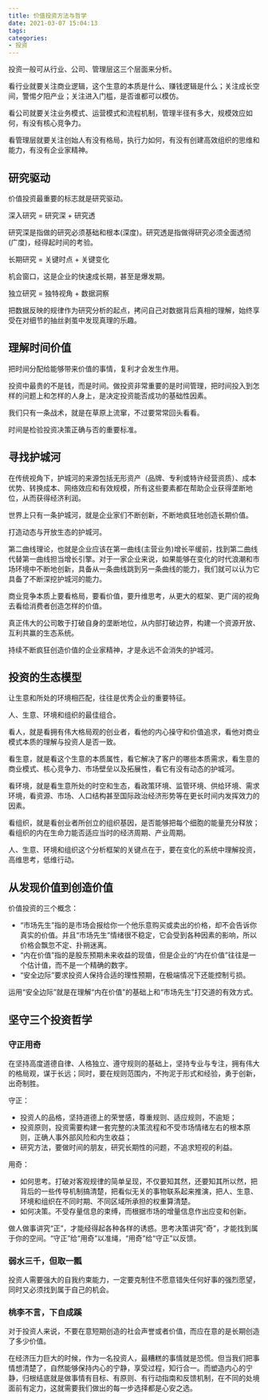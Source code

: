 ```yaml
---
title: 价值投资方法与哲学
date: 2021-03-07 15:04:13
tags:
categories:
- 投资
---
```


投资一般可从行业、公司、管理层这三个层面来分析。

看行业就要关注商业逻辑，这个生意的本质是什么、赚钱逻辑是什么；关注成长空间，警惕夕阳产业；关注进入门槛，是否谁都可以模仿。

看公司就要关注业务模式、运营模式和流程机制，管理半径有多大，规模效应如何，有没有核心竞争力。

看管理层就要关注创始人有没有格局，执行力如何，有没有创建高效组织的思维和能力，有没有企业家精神。

## 研究驱动
价值投资最重要的标志就是研究驱动。

深入研究 = 研究深 + 研究透

研究深是指做的研究必须基础和根本(深度)。研究透是指做得研究必须全面透彻(广度)，经得起时间的考验。

长期研究 = 关键时点 + 关键变化

机会窗口，这是企业的快速成长期，甚至是爆发期。

独立研究 = 独特视角 + 数据洞察

把数据反映的规律作为研究分析的起点，拷问自己对数据背后真相的理解，始终享受在对细节的抽丝剥茧中发现真理的乐趣。

## 理解时间价值
把时间分配给能够带来价值的事情，复利才会发生作用。

投资中最贵的不是钱，而是时间。做投资非常重要的是时间管理，把时间投入到怎样的问题上和怎样的人身上，是决定投资能否成功的基础性因素。

我们只有一条战术，就是在草原上流窜，不过要常常回头看看。

时间是检验投资决策正确与否的重要标准。

## 寻找护城河
在传统视角下，护城河的来源包括无形资产（品牌、专利或特许经营资质）、成本优势、转换成本、网络效应和有效规模，所有这些要素都在帮助企业获得垄断地位，从而获得经济利润。

世界上只有一条护城河，就是企业家们不断创新，不断地疯狂地创造长期价值。

打造动态与开放生态的护城河。

第二曲线理论，也就是企业应该在第一曲线(主营业务)增长平缓前，找到第二曲线代替第一曲线担当增长引擎。对于一家企业来说，如果能够在变化的时代浪潮和市场环境中不断地创新，具备从一条曲线跳到另一条曲线的能力，我们就可以认为它具备了不断深挖护城河的能力。

商业竞争本质上要看格局，要看价值，要升维思考，从更大的框架、更广阔的视角去看给消费者创造怎样的价值。

真正伟大的公司敢于打破自身的垄断地位，从内部打破边界，构建一个资源开放、互利共赢的生态系统。

持续不断疯狂创造价值的企业家精神，才是永远不会消失的护城河。

## 投资的生态模型
让生意和所处的环境相匹配，往往是优秀企业的重要特征。

人、生意、环境和组织的最佳组合。

看人，就是看拥有伟大格局观的创业者，看他的内心操守和价值追求，看他对商业模式本质的理解与投资人是否一致。

看生意，就是看这个生意的本质属性，看它解决了客户的哪些本质需求，看生意的商业模式、核心竞争力、市场壁垒以及拓展性，看它有没有动态的护城河。

看环境，就是看生意所处的时空和生态，看政策环境、监管环境、供给环境、需求环境，看资源、市场、人口结构甚至国际政治经济形势等在更长时间内发挥效力的因素。

看组织，就是看创业者所创立的组织基因，是否能够把每个细胞的能量充分释放；看组织的内在生命力能否适应当时的经济周期、产业周期。

人、生意、环境和组织这个分析框架的关键点在于，要在变化的系统中理解投资，高维思考，低维行动。

## 从发现价值到创造价值
价值投资的三个概念：
- “市场先生”指的是市场会报给你一个他乐意购买或卖出的价格，却不会告诉你真实的价值。并且“市场先生”情绪很不稳定，它会受到各种因素的影响，所以价格会飘忽不定、扑朔迷离。
- “内在价值”指的是股东预期未来收益的现值，但是企业的“内在价值”往往是一个估计值，而不是一个精确的数字。
- “安全边际”要求投资人保持合适的理性预期，在极端情况下还能控制亏损。

运用“安全边际”就是在理解“内在价值”的基础上和“市场先生”打交道的有效方式。


## 坚守三个投资哲学
### 守正用奇
在坚持高度道德自律、人格独立、遵守规则的基础上，坚持专业与专注，拥有伟大的格局观，谋于长远；同时，要在规则范围内，不拘泥于形式和经验，勇于创新，出奇制胜。

守正：
- 投资人的品格，坚持道德上的荣誉感，尊重规则、适应规则，不逾矩；
- 投资原则，投资需要构建一套完整的决策流程和不受市场情绪左右的根本原则，正确人事外部风险和内生收益；
- 研究方法，要做时间的朋友，研究长期性的问题，不追求短视的利益。

用奇：
- 如何思考。打破对客观规律的简单呈现，不仅要知其然，还要知其所以然，把背后的一些传导机制搞清楚，把看似无关的事物联系起来推演，把人、生意、环境和组织在不同时期、不同区域所承担的权重算清楚。
- 如何决策。不受存量信息的束缚，而根据市场的增量信息作出应变和创新。

做人做事讲究“正”，才能经得起各种各样的诱惑。思考决策讲究“奇”，才能找到属于你的空间。“守正”给“用奇”以准绳，“用奇”给“守正”以反馈。

### 弱水三千，但取一瓢
投资人需要强大的自我约束能力，一定要克制住不愿意错失任何好事的强烈愿望，同时又必须找到属于自己的机会。

### 桃李不言，下自成蹊
对于投资人来说，不要在意短期创造的社会声誉或者价值，而应在意的是长期创造了多少价值。


在经济压力巨大的时候，作为一名投资人，最糟糕的事情就是恐慌。但当我们把事情想清楚了，自然能够保持内心的宁静，享受过程，知行合一。而塑造内心的宁静，归根结底就是做事情有目标、有原则、有行动指南和反馈机制，在不同的处境面前有定力，这就需要我们做出的每一步选择都是心安之选。
